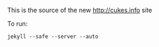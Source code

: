 This is the source of the new http://cukes.info site

To run:

```
jekyll --safe --server --auto
```